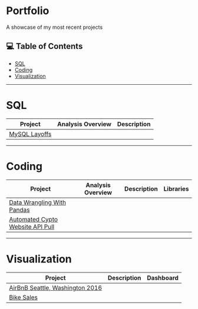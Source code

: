 # Portfolio
A showcase of my most recent projects

## 💻 Table of Contents
- [SQL](#sql)
- [Coding](#coding)
- [Visualization](#visualization)

***

# SQL

| Project | Analysis Overview | Description |
|---|---|---|
|[MySQL Layoffs](https://github.com/CarterR21/Portfolio/tree/main/MySQL%20Layoffs%202022)|

***

# Coding

| Project | Analysis Overview | Description | Libraries |
|---|---|---|---|
|[Data Wrangling With Pandas](https://github.com/CarterR21/Portfolio/tree/main/Pandas%20Data%20Wrangling)|
|[Automated Cypto Website API Pull](https://github.com/CarterR21/Portfolio/tree/main/Automated%20Crypto%20Website%20API%20Pull)|

***

# Visualization

| Project | Description | Dashboard |
|---|---|---|
|[AirBnB Seattle, Washington 2016](https://github.com/CarterR21/Portfolio/tree/main/AirBnB%20Seattle%2C%20Washington%202016)|
|[Bike Sales](https://github.com/CarterR21/Portfolio/tree/main/Bike%20Sales)|
